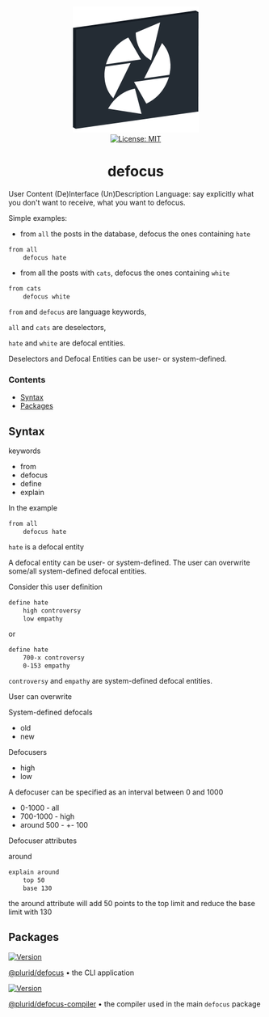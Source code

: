 <p align="center">
    <img src="https://raw.githubusercontent.com/plurid/defocus/master/about/identity/defocus-logo.png" height="250px">
    <br />
    <a target="_blank" href="https://github.com/plurid/defocus/blob/master/LICENSE">
        <img src="https://img.shields.io/badge/license-MIT-blue.svg?colorB=1380C3&style=for-the-badge" alt="License: MIT">
    </a>
</p>



<h1 align="center">
    defocus
</h1>


User Content (De)Interface (Un)Description Language: say explicitly what you don't want to receive, what you want to defocus.

Simple examples:

- from `all` the posts in the database, defocus the ones containing `hate`

```
from all
    defocus hate
```

- from all the posts with `cats`, defocus the ones containing `white`

```
from cats
    defocus white
```

`from` and `defocus` are language keywords,

`all` and `cats` are deselectors,

`hate` and `white` are defocal entities.

Deselectors and Defocal Entities can be user- or system-defined.


### Contents

+ [Syntax](#syntax)
+ [Packages](#packages)



## Syntax


keywords

+ from
+ defocus
+ define
+ explain

In the example

```
from all
    defocus hate
```

`hate` is a defocal entity

A defocal entity can be user- or system-defined. The user can overwrite some/all system-defined defocal entities.

Consider this user definition

```
define hate
    high controversy
    low empathy
```

or

```
define hate
    700-x controversy
    0-153 empathy
```

`controversy` and `empathy` are system-defined defocal entities.

User can overwrite



System-defined defocals

+ old
+ new


Defocusers

+ high
+ low

A defocuser can be specified as an interval between 0 and 1000

+ 0-1000 - all
+ 700-1000 - high
+ around 500 - +- 100


Defocuser attributes


around


```
explain around
    top 50
    base 130
```

the around attribute will add 50 points to the top limit and reduce the base limit with 130



## Packages


<a target="_blank" href="https://www.npmjs.com/package/@plurid/defocus">
    <img src="https://img.shields.io/npm/v/@plurid/defocus.svg?logo=npm&colorB=1380C3&style=for-the-badge" alt="Version">
</a>

[@plurid/defocus][defocus] • the CLI application

[defocus]: https://github.com/plurid/defocus/tree/master/packages/defocus


<a target="_blank" href="https://www.npmjs.com/package/@plurid/defocus-compiler">
    <img src="https://img.shields.io/npm/v/@plurid/defocus-compiler.svg?logo=npm&colorB=1380C3&style=for-the-badge" alt="Version">
</a>

[@plurid/defocus-compiler][defocus-compiler] • the compiler used in the main `defocus` package

[defocus-compiler]: https://github.com/plurid/defocus/tree/master/packages/defocus-compiler
